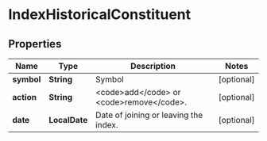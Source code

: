 

# IndexHistoricalConstituent


## Properties

| Name | Type | Description | Notes |
|------------ | ------------- | ------------- | -------------|
|**symbol** | **String** | Symbol |  [optional] |
|**action** | **String** | &lt;code&gt;add&lt;/code&gt; or &lt;code&gt;remove&lt;/code&gt;. |  [optional] |
|**date** | **LocalDate** | Date of joining or leaving the index. |  [optional] |



